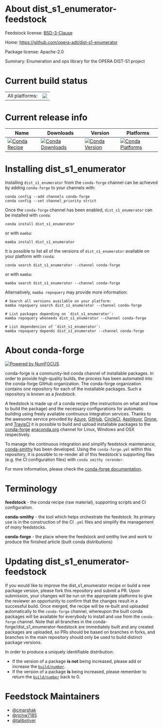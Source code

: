 About dist_s1_enumerator-feedstock
==================================

Feedstock license: [BSD-3-Clause](https://github.com/conda-forge/dist_s1_enumerator-feedstock/blob/main/LICENSE.txt)

Home: https://github.com/opera-adt/dist-s1-enumerator

Package license: Apache-2.0

Summary: Enumeration and ops library for the OPERA DIST-S1 project

Current build status
====================


<table><tr><td>All platforms:</td>
    <td>
      <a href="https://dev.azure.com/conda-forge/feedstock-builds/_build/latest?definitionId=24628&branchName=main">
        <img src="https://dev.azure.com/conda-forge/feedstock-builds/_apis/build/status/dist_s1_enumerator-feedstock?branchName=main">
      </a>
    </td>
  </tr>
</table>

Current release info
====================

| Name | Downloads | Version | Platforms |
| --- | --- | --- | --- |
| [![Conda Recipe](https://img.shields.io/badge/recipe-dist__s1__enumerator-green.svg)](https://anaconda.org/conda-forge/dist_s1_enumerator) | [![Conda Downloads](https://img.shields.io/conda/dn/conda-forge/dist_s1_enumerator.svg)](https://anaconda.org/conda-forge/dist_s1_enumerator) | [![Conda Version](https://img.shields.io/conda/vn/conda-forge/dist_s1_enumerator.svg)](https://anaconda.org/conda-forge/dist_s1_enumerator) | [![Conda Platforms](https://img.shields.io/conda/pn/conda-forge/dist_s1_enumerator.svg)](https://anaconda.org/conda-forge/dist_s1_enumerator) |

Installing dist_s1_enumerator
=============================

Installing `dist_s1_enumerator` from the `conda-forge` channel can be achieved by adding `conda-forge` to your channels with:

```
conda config --add channels conda-forge
conda config --set channel_priority strict
```

Once the `conda-forge` channel has been enabled, `dist_s1_enumerator` can be installed with `conda`:

```
conda install dist_s1_enumerator
```

or with `mamba`:

```
mamba install dist_s1_enumerator
```

It is possible to list all of the versions of `dist_s1_enumerator` available on your platform with `conda`:

```
conda search dist_s1_enumerator --channel conda-forge
```

or with `mamba`:

```
mamba search dist_s1_enumerator --channel conda-forge
```

Alternatively, `mamba repoquery` may provide more information:

```
# Search all versions available on your platform:
mamba repoquery search dist_s1_enumerator --channel conda-forge

# List packages depending on `dist_s1_enumerator`:
mamba repoquery whoneeds dist_s1_enumerator --channel conda-forge

# List dependencies of `dist_s1_enumerator`:
mamba repoquery depends dist_s1_enumerator --channel conda-forge
```


About conda-forge
=================

[![Powered by
NumFOCUS](https://img.shields.io/badge/powered%20by-NumFOCUS-orange.svg?style=flat&colorA=E1523D&colorB=007D8A)](https://numfocus.org)

conda-forge is a community-led conda channel of installable packages.
In order to provide high-quality builds, the process has been automated into the
conda-forge GitHub organization. The conda-forge organization contains one repository
for each of the installable packages. Such a repository is known as a *feedstock*.

A feedstock is made up of a conda recipe (the instructions on what and how to build
the package) and the necessary configurations for automatic building using freely
available continuous integration services. Thanks to the awesome service provided by
[Azure](https://azure.microsoft.com/en-us/services/devops/), [GitHub](https://github.com/),
[CircleCI](https://circleci.com/), [AppVeyor](https://www.appveyor.com/),
[Drone](https://cloud.drone.io/welcome), and [TravisCI](https://travis-ci.com/)
it is possible to build and upload installable packages to the
[conda-forge](https://anaconda.org/conda-forge) [anaconda.org](https://anaconda.org/)
channel for Linux, Windows and OSX respectively.

To manage the continuous integration and simplify feedstock maintenance,
[conda-smithy](https://github.com/conda-forge/conda-smithy) has been developed.
Using the ``conda-forge.yml`` within this repository, it is possible to re-render all of
this feedstock's supporting files (e.g. the CI configuration files) with ``conda smithy rerender``.

For more information, please check the [conda-forge documentation](https://conda-forge.org/docs/).

Terminology
===========

**feedstock** - the conda recipe (raw material), supporting scripts and CI configuration.

**conda-smithy** - the tool which helps orchestrate the feedstock.
                   Its primary use is in the construction of the CI ``.yml`` files
                   and simplify the management of *many* feedstocks.

**conda-forge** - the place where the feedstock and smithy live and work to
                  produce the finished article (built conda distributions)


Updating dist_s1_enumerator-feedstock
=====================================

If you would like to improve the dist_s1_enumerator recipe or build a new
package version, please fork this repository and submit a PR. Upon submission,
your changes will be run on the appropriate platforms to give the reviewer an
opportunity to confirm that the changes result in a successful build. Once
merged, the recipe will be re-built and uploaded automatically to the
`conda-forge` channel, whereupon the built conda packages will be available for
everybody to install and use from the `conda-forge` channel.
Note that all branches in the conda-forge/dist_s1_enumerator-feedstock are
immediately built and any created packages are uploaded, so PRs should be based
on branches in forks, and branches in the main repository should only be used to
build distinct package versions.

In order to produce a uniquely identifiable distribution:
 * If the version of a package **is not** being increased, please add or increase
   the [``build/number``](https://docs.conda.io/projects/conda-build/en/latest/resources/define-metadata.html#build-number-and-string).
 * If the version of a package **is** being increased, please remember to return
   the [``build/number``](https://docs.conda.io/projects/conda-build/en/latest/resources/define-metadata.html#build-number-and-string)
   back to 0.

Feedstock Maintainers
=====================

* [@cmarshak](https://github.com/cmarshak/)
* [@richw7185](https://github.com/richw7185/)
* [@taliboliver](https://github.com/taliboliver/)

